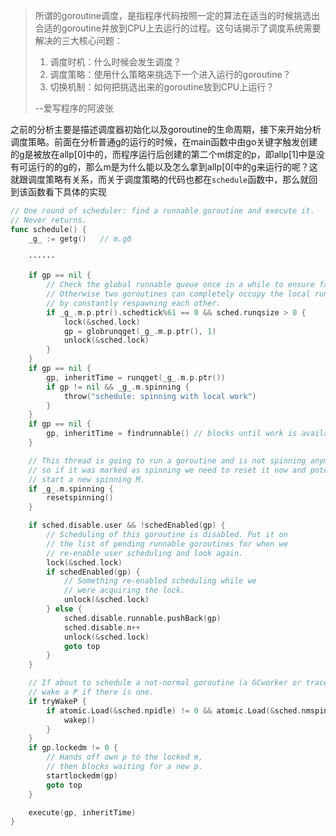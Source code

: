 > 所谓的goroutine调度，是指程序代码按照一定的算法在适当的时候挑选出合适的goroutine并放到CPU上去运行的过程。这句话揭示了调度系统需要解决的三大核心问题：
>
> 1. 调度时机：什么时候会发生调度？
> 2. 调度策略：使用什么策略来挑选下一个进入运行的goroutine？
> 3. 切换机制：如何把挑选出来的goroutine放到CPU上运行？
>
> --爱写程序的阿波张

​			之前的分析主要是描述调度器初始化以及goroutine的生命周期，接下来开始分析调度策略。前面在分析普通g的运行的时候，在main函数中由go关键字触发创建的g是被放在allp[0]中的，而程序运行后创建的第二个m绑定的p，即allp[1]中是没有可运行的的g的，那么m是为什么能以及怎么拿到allp[0[中的g来运行的呢？这就跟调度策略有关系，而关于调度策略的代码也都在`schedule`函数中，那么就回到该函数看下具体的实现

```go
// One round of scheduler: find a runnable goroutine and execute it.
// Never returns.
func schedule() {
	_g_ := getg()	// m.g0

	······
    
	if gp == nil {
		// Check the global runnable queue once in a while to ensure fairness.
		// Otherwise two goroutines can completely occupy the local runqueue
		// by constantly respawning each other.
		if _g_.m.p.ptr().schedtick%61 == 0 && sched.runqsize > 0 {
			lock(&sched.lock)
			gp = globrunqget(_g_.m.p.ptr(), 1)
			unlock(&sched.lock)
		}
	}
	if gp == nil {
		gp, inheritTime = runqget(_g_.m.p.ptr())
		if gp != nil && _g_.m.spinning {
			throw("schedule: spinning with local work")
		}
	}
	if gp == nil {
		gp, inheritTime = findrunnable() // blocks until work is available
	}

	// This thread is going to run a goroutine and is not spinning anymore,
	// so if it was marked as spinning we need to reset it now and potentially
	// start a new spinning M.
	if _g_.m.spinning {
		resetspinning()
	}

	if sched.disable.user && !schedEnabled(gp) {
		// Scheduling of this goroutine is disabled. Put it on
		// the list of pending runnable goroutines for when we
		// re-enable user scheduling and look again.
		lock(&sched.lock)
		if schedEnabled(gp) {
			// Something re-enabled scheduling while we
			// were acquiring the lock.
			unlock(&sched.lock)
		} else {
			sched.disable.runnable.pushBack(gp)
			sched.disable.n++
			unlock(&sched.lock)
			goto top
		}
	}

	// If about to schedule a not-normal goroutine (a GCworker or tracereader),
	// wake a P if there is one.
	if tryWakeP {
		if atomic.Load(&sched.npidle) != 0 && atomic.Load(&sched.nmspinning) == 0 {
			wakep()
		}
	}
	if gp.lockedm != 0 {
		// Hands off own p to the locked m,
		// then blocks waiting for a new p.
		startlockedm(gp)
		goto top
	}

	execute(gp, inheritTime)
}
```

